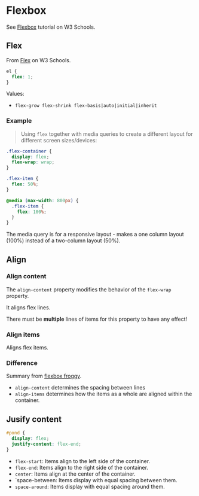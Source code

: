 # Flexbox

See [Flexbox](https://www.w3schools.com/css/css3_flexbox.asp) tutorial on W3 Schools.


## Flex

From [Flex](https://www.w3schools.com/cssref/css3_pr_flex.asp) on W3 Schools.

```css
el {
  flex: 1;
}
```

Values:

- `flex-grow flex-shrink flex-basis|auto|initial|inherit`


### Example

> Using `flex` together with media queries to create a different layout for different screen sizes/devices:

```css
.flex-container {
  display: flex;
  flex-wrap: wrap;
}

.flex-item {
  flex: 50%;
}

@media (max-width: 800px) {
  .flex-item {
    flex: 100%;
  }
}
```

The media query is for a responsive layout - makes a one column layout (100%) instead of a two-column layout (50%).


## Align

### Align content

The `align-content` property modifies the behavior of the `flex-wrap` property.

It aligns flex lines.

There must be **multiple** lines of items for this property to have any effect!

### Align items

Aligns flex items.


### Difference

Summary from [flexbox froggy](https://flexboxfroggy.com/).

- `align-content` determines the spacing between lines
- `align-items` determines how the items as a whole are aligned within the container.


## Jusify content

```css
#pond {
  display: flex;
  justify-content: flex-end;
}
```

- `flex-start`: Items align to the left side of the container.
- `flex-end`: Items align to the right side of the container.
- `center`: Items align at the center of the container.
- `space-between: Items display with equal spacing between them.
- `space-around`: Items display with equal spacing around them.
